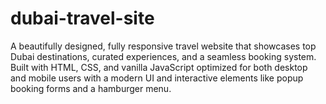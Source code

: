 # dubai-travel-site
A beautifully designed, fully responsive travel website that showcases top Dubai destinations, curated experiences, and a seamless booking system. Built with HTML, CSS, and vanilla JavaScript optimized for both desktop and mobile users with a modern UI and interactive elements like popup booking forms and a hamburger menu.

